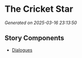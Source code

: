 # The Cricket Star

*Generated on 2025-03-16 23:13:50*

## Story Components

- [Dialogues](./dialogues.txt)
